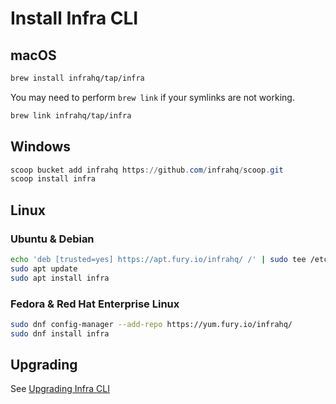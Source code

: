# Install Infra CLI

## macOS

```bash
brew install infrahq/tap/infra
```

You may need to perform `brew link` if your symlinks are not working.
```bash
brew link infrahq/tap/infra
```

## Windows

```powershell
scoop bucket add infrahq https://github.com/infrahq/scoop.git
scoop install infra
```

## Linux

### Ubuntu & Debian

```bash
echo 'deb [trusted=yes] https://apt.fury.io/infrahq/ /' | sudo tee /etc/apt/sources.list.d/infrahq.list
sudo apt update
sudo apt install infra
```

### Fedora & Red Hat Enterprise Linux
```bash
sudo dnf config-manager --add-repo https://yum.fury.io/infrahq/
sudo dnf install infra
```

## Upgrading

See [Upgrading Infra CLI](../install/upgrading.md#upgrading-infra-cli)